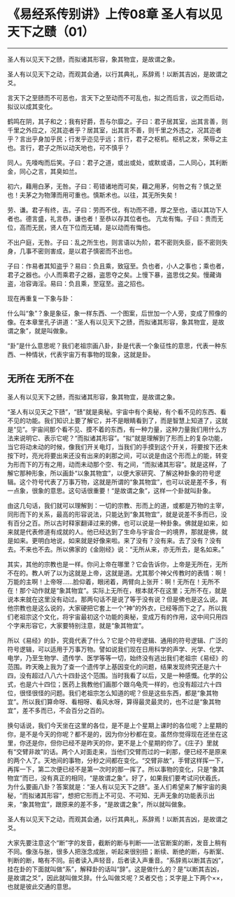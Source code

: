 # 《易经系传别讲》上传08章 圣人有以见天下之赜（01）

------

圣人有以见天下之赜，而拟诸其形容，象其物宜，是故谓之象。

圣人有以见天下之动，而观其会通，以行其典礼，系辞焉！以断其吉凶，是故谓之爻。

言天下之至赜而不可恶也，言天下之至动而不可乱也，拟之而后言，议之而后动，拟议以成其变化。

鹤鸣在阴，其子和之；我有好爵，吾与尔靡之。子曰：君子居其室，出其言善，则千里之外应之，况其迩者乎？居其室，出其言不善，则千里之外违之，况其迩者乎？言出乎身加乎民；行发乎迩见乎远；言行，君子之枢机。枢机之发，荣辱之主也。言行，君子之所以动天地也，可不慎乎？

同人。先嚎啕而后笑。子曰：君子之道，或出或处，或默或语，二人同心，其利断金，同心之言，其臭如兰。

初六，藉用白茅，无咎。子曰：苟错诸地而可矣，藉之用茅，何咎之有？慎之至也！夫茅之为物薄而用可重也。慎斯术也。以往，其无所失矣！

劳、谦。君子有终，吉。子曰：劳而不伐，有功而不德，厚之至也，语以其功下人者也。德言盛，礼言恭，谦也者！至恭以存其位者也。
亢龙有悔。子曰：贵而无位，高而无民，贤人在下位而无辅，是以动而有悔也。

不出户庭，无咎。子曰：乱之所生也，则言语以为阶，君不密则失臣，臣不密则失身，几事不密则害成，是以君子慎密而不出也。

子曰：作易者其知盗乎？易曰：负且乘，致寇至。负也者，小人之事也；乘也者，君子之器也。小人而乘君子之器，盗思夺之矣。上慢下暴，盗思伐之矣。慢藏诲盗，冶容诲淫。易曰：负且乘，至寇至。盗之招也。

现在再重复一下象与卦：

什么叫“象”？象是象征，象一样东西、一个图案，后世加一个人旁，变成了照像的像。在本章里孔子讲道：“圣人有以见天下之赜，而拟诸其形容，象其物宜，是故谓之象”，就是叫做象。

“卦”是什么意思呢？我们老祖宗画八卦，卦是代表一个象征性的意思，代表一种东西、一种情状，代表宇宙万有事物的现象，这就是卦。

## 无所在 无所不在

圣人有以见天下之赜，而拟诸其形容，象其物宜，是故谓之象。

“圣人有以见天之下赜”，“赜”就是奥秘。宇宙中有个奥秘，有个看不见的东西、看不见的功能。我们知识上要了解它，并不是眼睛看到了，而是智慧上知道了，这就是“见”。宇宙间那个看不见、摸不着的东西，有一种力量，这种力量我们用什么方法来说明它、表示它呢？“而拟诸其形容”。“拟”就是理解到了形而上的复杂功能，当它将动未动的时候，像我们开关电灯，当我们的手摸到这个开关，将要按下还未按下时，亮光将要出来还没有出来的刹那之间，可以说是由这个形而上的能，转变为形而下的万有之用，动而未动那个空、有之间，“而拟诸其形容”。就是这样，了解它那种形象，所以画卦“以象其物宜”，以便大家研究、了解这种卦象的符号逻辑。这个符号代表了万事万物，这就是所谓的“象其物宜”，也可以说是差不多，有一点象，很象的意思。这句话很重要！“是故谓之象”，这样一个卦就叫卦象。

由这几句话，我们就可以理解到：一切的宗教、形而上的道，或都是万物的主宰，同形而下的关系，最高的形容说法，只能达到“象其物宜”，就是说差不多而已，没有百分之百。所以古时释家翻译过来的佛，也可以说是一种卦象。佛就是如来，如来就是代表修道有成就的人。他已经达到了生命与宇宙合一的境界，那就是佛，就是如来。更明白地说，如来就是好像来啦。来了没有？没有来。去了没有？没有去。不来也不去。所以佛家的《金刚经》说：“无所从来，亦无所去，是名如来。”

其实，其他的宗教也是一样。你问上帝在哪里？它会告诉你，上帝是无所在，无所不在的。教人听了以为这就是上帝，这就是道。尤其那个神父传教时的表情：啊！万能的主啊！上帝呀……脸仰着，眼闭着，两臂向上张开：啊！无所在！无所不在！那个动作就是“象其物宜”。实际上无所在，根本就不在这里；无所不在，就是说本来就在这里没有动过。那两句话不是说了等于没有说？但是佛也是这么说。其他宗教也是这么说的，大家硬把它套上一个“神”的外衣，已经等而下之了。所以我们老祖宗这个文化，将宇宙最初这个功能的奥秘，变成万有的作用，这中间只用四个字来形容它，大家要特别注意，就是“象其物宜”。

所以《易经》的卦，究竟代表了什么？它是个符号逻辑、通用的符号逻辑、广泛的符号逻辑，可以适用于万事万物。譬如说我们现在日用科学的声学、光学、化学、电学，乃至生物学、遗传学、医学等等一切，始终没有逃出我们老祖宗《易经》的范围。昨天晚上我为了查一个遗传学上基因变化的问题，结果发现终究还是六十四，没有超过八八六十四卦这个范围。当时我看了以后，又是一种感慨。化学的公式，也是六十四位；医药上我教他们画那个跟乌龟壳一样的，也没有超过六十四位，很怪很怪的问题。我们老祖宗怎么知道的呢？但是这些东西，都是“象其物宜”。所以我们算命呀、看相呀、看风水呀，算得最灵最灵的，也不过是“象其物宜”，差不多而已，不会百分之百的。

换句话说，我们今天坐在这里的各位，是不是上个星期上课时的各位呢？上星期的你，是不是今天的你呢？都不是的，因为你分秒都在变。虽然你觉得现在还坐在这里，你还是你，但你已经不是昨天的你，更不是上个星期的你了。《庄子》里就有“交臂非故”的话。两个人对面走来，当他们交臂而过的一刹那，便已经不是原来的两个人了。天地间的事物，分秒之间都在变化。“交臂非故”，手臂这样挥一下，再挥一下，第二次便已经不是第一次时的那一挥了。所以事物的变化，只是“象其物宜”而已，没有真正的相同，“是故谓之象”。好了，如果我们要考试问伏羲氏，为什么要画八卦？答案就是：“圣人有以见天下之赜”。圣人们希望来了解宇宙的奥秘，“而拟诸其形容”，想把它形而上不可见、不可知、无声无象的功能表示出来，“象其物宜”，跟原来的差不多，“是故谓之象”，所以就叫做象。

圣人有以见天下之动，而观其会通，以行其典礼，系辞焉！以断其吉凶，是故谓之爻。

大家先要注意这个“断”字的发音，截断的断与判断——法官断案的断，发音上稍有不同。像涨与胀，很多人把涨念成胀，听起来很别扭；断续、断绝的断，与断案、判断的断，略有不同。前者读入声轻音，后者读入声重音。“系辞焉以断其吉凶”，挂在卦的下面就叫做“系”，解释卦的话叫“辞”。这是做什么的？是“以断其吉凶，是故谓之爻”，因此就叫做爻辞。什么叫做爻呢？爻者交也；爻字是上下两个××，也就是彼此交通的意思。